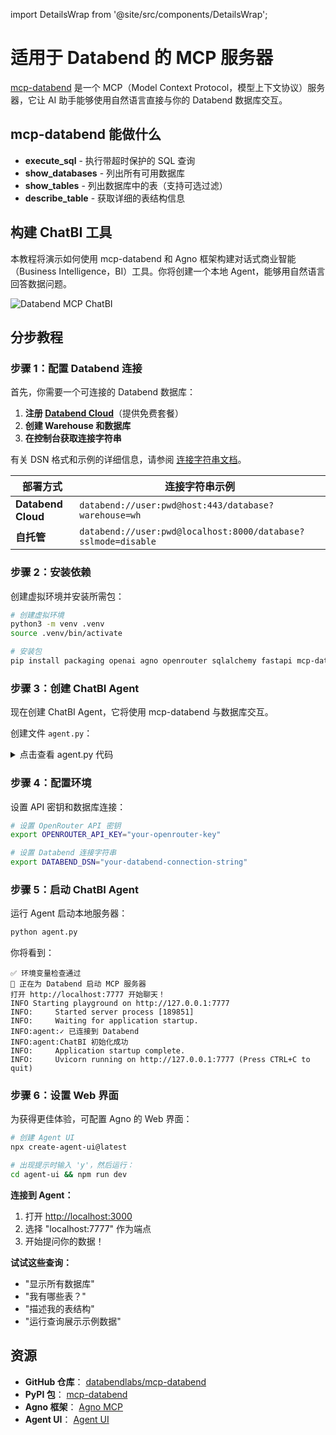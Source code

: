 import DetailsWrap from '@site/src/components/DetailsWrap';

# 适用于 Databend 的 MCP 服务器

[mcp-databend](https://github.com/databendlabs/mcp-databend) 是一个 MCP（Model Context Protocol，模型上下文协议）服务器，它让 AI 助手能够使用自然语言直接与你的 Databend 数据库交互。

## mcp-databend 能做什么

- **execute_sql** - 执行带超时保护的 SQL 查询
- **show_databases** - 列出所有可用数据库
- **show_tables** - 列出数据库中的表（支持可选过滤）
- **describe_table** - 获取详细的表结构信息

## 构建 ChatBI 工具

本教程将演示如何使用 mcp-databend 和 Agno 框架构建对话式商业智能（Business Intelligence，BI）工具。你将创建一个本地 Agent，能够用自然语言回答数据问题。

![Databend MCP ChatBI](@site/static/img/connect/databend-mcp-chatbi.png)

## 分步教程

### 步骤 1：配置 Databend 连接

首先，你需要一个可连接的 Databend 数据库：

1. **注册 [Databend Cloud](https://app.databend.cn)**（提供免费套餐）
2. **创建 Warehouse 和数据库**
3. **在控制台获取连接字符串**

有关 DSN 格式和示例的详细信息，请参阅 [连接字符串文档](https://docs.databend.cn/developer/drivers/#connection-string-dsn)。

| 部署方式           | 连接字符串示例                                                |
| ------------------ | ------------------------------------------------------------- |
| **Databend Cloud** | `databend://user:pwd@host:443/database?warehouse=wh`          |
| **自托管**         | `databend://user:pwd@localhost:8000/database?sslmode=disable` |

### 步骤 2：安装依赖

创建虚拟环境并安装所需包：

```bash
# 创建虚拟环境
python3 -m venv .venv
source .venv/bin/activate

# 安装包
pip install packaging openai agno openrouter sqlalchemy fastapi mcp-databend
```

### 步骤 3：创建 ChatBI Agent

现在创建 ChatBI Agent，它将使用 mcp-databend 与数据库交互。

创建文件 `agent.py`：
<DetailsWrap>

<details>
<summary>点击查看 agent.py 代码</summary>

```python
from contextlib import asynccontextmanager
import os
import logging
import sys

from agno.agent import Agent
from agno.playground import Playground
from agno.storage.sqlite import SqliteStorage
from agno.tools.mcp import MCPTools
from agno.models.openrouter import OpenRouter
from fastapi import FastAPI

logging.basicConfig(level=logging.INFO)
logger = logging.getLogger(__name__)

def check_env_vars():
    """检查必需的环境变量"""
    required = {
        "DATABEND_DSN": "https://docs.databend.cn/developer/drivers/#connection-string-dsn",
        "OPENROUTER_API_KEY": "https://openrouter.ai/settings/keys"
    }

    missing = [var for var in required if not os.getenv(var)]

    if missing:
        print("❌ 缺少环境变量：")
        for var in missing:
            print(f"  • {var}: {required[var]}")
        print("\n示例：export DATABEND_DSN='...' OPENROUTER_API_KEY='...'")
        sys.exit(1)

    print("✅ 环境变量检查通过")

check_env_vars()

class DatabendTool:
    def __init__(self):
        self.mcp = None
        self.dsn = os.getenv("DATABEND_DSN")

    def create(self):
        env = os.environ.copy()
        env["DATABEND_DSN"] = self.dsn
        self.mcp = MCPTools(
            command="python -m mcp_databend",
            env=env,
            timeout_seconds=300
        )
        return self.mcp

    async def init(self):
        try:
            await self.mcp.connect()
            logger.info("✓ 已连接到 Databend")
            return True
        except Exception as e:
            logger.error(f"✗ Databend 连接失败：{e}")
            return False

databend = DatabendTool()

agent = Agent(
    name="ChatBI",
    model=OpenRouter(
        id=os.getenv("MODEL_ID", "anthropic/claude-sonnet-4"),
        api_key=os.getenv("OPENROUTER_API_KEY")
    ),
    tools=[],
    instructions=[
        "你是 ChatBI —— Databend 的商业智能助手。",
        "帮助用户使用自然语言探索和分析数据。",
        "始终从探索可用数据库和表开始。",
        "将查询结果格式化为清晰易读的表格。",
        "在分析中提供见解和解释。"
    ],
    storage=SqliteStorage(table_name="chatbi", db_file="chatbi.db"),
    add_datetime_to_instructions=True,
    add_history_to_messages=True,
    num_history_responses=5,
    markdown=True,
    show_tool_calls=True,
)

@asynccontextmanager
async def lifespan(app: FastAPI):
    tool = databend.create()
    if not await databend.init():
        logger.error("初始化 Databend 失败")
        raise RuntimeError("Databend 连接失败")

    agent.tools.append(tool)
    logger.info("ChatBI 初始化成功")

    yield

    if databend.mcp:
        await databend.mcp.close()

playground = Playground(
    agents=[agent],
    name="ChatBI with Databend",
    description="由 Databend 驱动的商业智能助手"
)

app = playground.get_app(lifespan=lifespan)

if __name__ == "__main__":
    print("🤖 正在为 Databend 启动 MCP 服务器")
    print("打开 http://localhost:7777 开始聊天！")
    playground.serve(app="agent:app", host="127.0.0.1", port=7777)
```

</details>
</DetailsWrap>

### 步骤 4：配置环境

设置 API 密钥和数据库连接：

```bash
# 设置 OpenRouter API 密钥
export OPENROUTER_API_KEY="your-openrouter-key"

# 设置 Databend 连接字符串
export DATABEND_DSN="your-databend-connection-string"
```

### 步骤 5：启动 ChatBI Agent

运行 Agent 启动本地服务器：

```bash
python agent.py
```

你将看到：

```
✅ 环境变量检查通过
🤖 正在为 Databend 启动 MCP 服务器
打开 http://localhost:7777 开始聊天！
INFO Starting playground on http://127.0.0.1:7777
INFO:     Started server process [189851]
INFO:     Waiting for application startup.
INFO:agent:✓ 已连接到 Databend
INFO:agent:ChatBI 初始化成功
INFO:     Application startup complete.
INFO:     Uvicorn running on http://127.0.0.1:7777 (Press CTRL+C to quit)
```

### 步骤 6：设置 Web 界面

为获得更佳体验，可配置 Agno 的 Web 界面：

```bash
# 创建 Agent UI
npx create-agent-ui@latest

# 出现提示时输入 'y'，然后运行：
cd agent-ui && npm run dev
```

**连接到 Agent：**

1. 打开 [http://localhost:3000](http://localhost:3000)
2. 选择 "localhost:7777" 作为端点
3. 开始提问你的数据！

**试试这些查询：**

- "显示所有数据库"
- "我有哪些表？"
- "描述我的表结构"
- "运行查询展示示例数据"

## 资源

- **GitHub 仓库**： [databendlabs/mcp-databend](https://github.com/databendlabs/mcp-databend)
- **PyPI 包**： [mcp-databend](https://pypi.org/project/mcp-databend)
- **Agno 框架**： [Agno MCP](https://docs.agno.com/tools/mcp/mcp)
- **Agent UI**： [Agent UI](https://docs.agno.com/agent-ui/introduction)